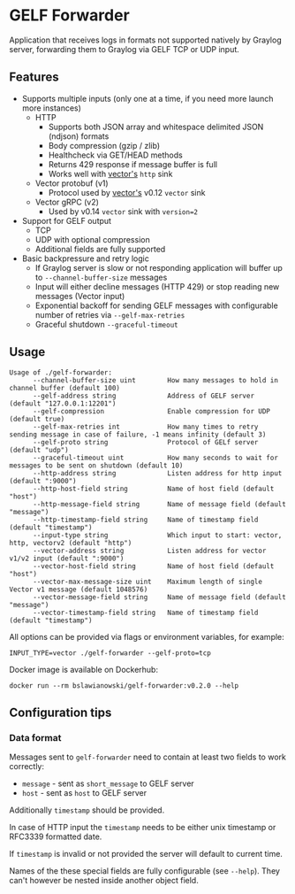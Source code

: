 # GELF Forwarder

Application that receives logs in formats not supported natively by Graylog server, forwarding them to Graylog via GELF TCP or UDP input.

## Features

- Supports multiple inputs (only one at a time, if you need more launch more instances)
  - HTTP
    - Supports both JSON array and whitespace delimited JSON (ndjson) formats
    - Body compression (gzip / zlib)
    - Healthcheck via GET/HEAD methods
    - Returns 429 response if message buffer is full
    - Works well with [vector's](https://vector.dev) `http` sink
  - Vector protobuf (v1)
    - Protocol used by [vector's](https://vector.dev) v0.12 `vector` sink
  - Vector gRPC (v2)
    - Used by v0.14 `vector` sink with `version=2`
- Support for GELF output
  - TCP
  - UDP with optional compression
  - Additional fields are fully supported
- Basic backpressure and retry logic
  - If Graylog server is slow or not responding application will buffer up to `--channel-buffer-size` messages
  - Input will either decline messages (HTTP 429) or stop reading new messages (Vector input)
  - Exponential backoff for sending GELF messages with configurable number of retries via `--gelf-max-retries`
  - Graceful shutdown `--graceful-timeout`
## Usage

```
Usage of ./gelf-forwarder:
      --channel-buffer-size uint        How many messages to hold in channel buffer (default 100)
      --gelf-address string             Address of GELF server (default "127.0.0.1:12201")
      --gelf-compression                Enable compression for UDP (default true)
      --gelf-max-retries int            How many times to retry sending message in case of failure, -1 means infinity (default 3)
      --gelf-proto string               Protocol of GELf server (default "udp")
      --graceful-timeout uint           How many seconds to wait for messages to be sent on shutdown (default 10)
      --http-address string             Listen address for http input (default ":9000")
      --http-host-field string          Name of host field (default "host")
      --http-message-field string       Name of message field (default "message")
      --http-timestamp-field string     Name of timestamp field (default "timestamp")
      --input-type string               Which input to start: vector, http, vectorv2 (default "http")
      --vector-address string           Listen address for vector v1/v2 input (default ":9000")
      --vector-host-field string        Name of host field (default "host")
      --vector-max-message-size uint    Maximum length of single Vector v1 message (default 1048576)
      --vector-message-field string     Name of message field (default "message")
      --vector-timestamp-field string   Name of timestamp field (default "timestamp")
```

All options can be provided via flags or environment variables, for example:
```
INPUT_TYPE=vector ./gelf-forwarder --gelf-proto=tcp
```

Docker image is available on Dockerhub:
```
docker run --rm bslawianowski/gelf-forwarder:v0.2.0 --help
```

## Configuration tips

### Data format

Messages sent to `gelf-forwarder` need to contain at least two fields to work correctly:
- `message` - sent as `short_message` to GELF server
- `host` - sent as `host` to GELF server

Additionally `timestamp` should be provided.

In case of HTTP input the `timestamp` needs to be either unix timestamp or RFC3339 formatted date.

If `timestamp` is invalid or not provided the server will default to current time.

Names of the these special fields are fully configurable (see `--help`). They can't however be nested inside another object field.
